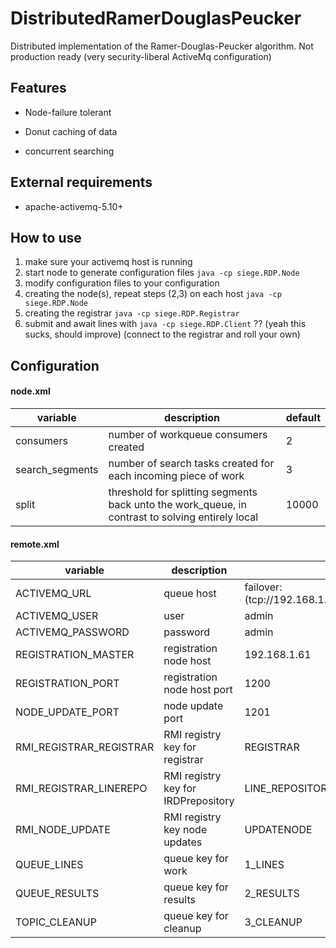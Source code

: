 # DistributedRamerDouglasPeucker

Distributed implementation of the Ramer-Douglas-Peucker algorithm. 
Not production ready (very security-liberal ActiveMq configuration)

## Features

* Node-failure tolerant

* Donut caching of data

* concurrent searching 



## External requirements
* apache-activemq-5.10+


## How to use
1. make sure your activemq host is running
1. start node to generate configuration files ```java -cp siege.RDP.Node```
1. modify configuration files to your configuration
1. creating the node(s), repeat steps (2,3) on each host ```java -cp siege.RDP.Node```
1. creating the registrar ```java -cp siege.RDP.Registrar```
1. submit and await lines with ```java -cp siege.RDP.Client``` ?? (yeah this sucks, should improve) (connect to the registrar and roll your own)


## Configuration

#### node.xml


variable | description | default
--- | --- | ---
consumers | number of workqueue consumers created | 2
search_segments | number of search tasks created for each incoming piece of work | 3
split | threshold for splitting segments back unto the work_queue, in contrast to solving entirely local  | 10000



#### remote.xml

variable | description | default
--- | --- | ---
ACTIVEMQ_URL | queue host | failover:(tcp://192.168.1.61:61616,localhost:8161)
ACTIVEMQ_USER | user| admin
ACTIVEMQ_PASSWORD | password | admin
REGISTRATION_MASTER | registration node host | 192.168.1.61
REGISTRATION_PORT | registration node host port | 1200
NODE_UPDATE_PORT | node update port | 1201
RMI_REGISTRAR_REGISTRAR | RMI registry key for registrar | REGISTRAR
RMI_REGISTRAR_LINEREPO | RMI registry key for IRDPrepository | LINE_REPOSITORY
RMI_NODE_UPDATE | RMI registry key node updates | UPDATENODE
QUEUE_LINES | queue key for work | 1_LINES
QUEUE_RESULTS | queue key for results | 2_RESULTS
TOPIC_CLEANUP | queue key for cleanup | 3_CLEANUP

